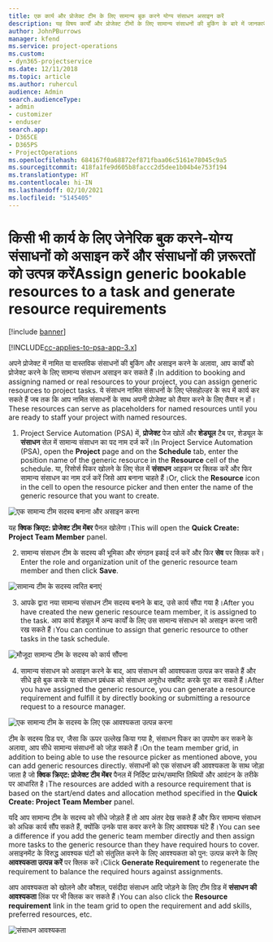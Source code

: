 ```yaml
---
title: एक कार्य और प्रोजेक्ट टीम के लिए सामान्य बुक करने योग्य संसाधन असाइन करें
description: यह विषय कार्यों और प्रोजेक्ट टीमों के लिए सामान्य संसाधनों की बुकिंग के बारे में जानकारी प्रदान करता है।
author: JohnPBurrows
manager: kfend
ms.service: project-operations
ms.custom:
- dyn365-projectservice
ms.date: 12/11/2018
ms.topic: article
ms.author: ruhercul
audience: Admin
search.audienceType:
- admin
- customizer
- enduser
search.app:
- D365CE
- D365PS
- ProjectOperations
ms.openlocfilehash: 684167f0a68872ef871fbaa06c5161e78045c9a5
ms.sourcegitcommit: 418fa1fe9d605b8faccc2d5dee1b04b4e753f194
ms.translationtype: HT
ms.contentlocale: hi-IN
ms.lasthandoff: 02/10/2021
ms.locfileid: "5145405"
---
```

# <a name="assign-generic-bookable-resources-to-a-task-and-generate-resource-requirements"></a><span data-ttu-id="ff793-103">किसी भी कार्य के लिए जेनेरिक बुक करने-योग्य संसाधनों को असाइन करें और संसाधनों की ज़रूरतों को उत्पन्न करें</span><span class="sxs-lookup"><span data-stu-id="ff793-103">Assign generic bookable resources to a task and generate resource requirements</span></span> 

[!include [banner](../includes/psa-now-project-operations.md)]

[!INCLUDE[cc-applies-to-psa-app-3.x](../includes/cc-applies-to-psa-app-3x.md)]

<span data-ttu-id="ff793-104">अपने प्रोजेक्ट में नामित या वास्तविक संसाधनों की बुकिंग और असाइन करने के अलावा, आप कार्यों को प्रोजेक्ट करने के लिए सामान्य संसाधन असाइन कर सकते हैं।</span><span class="sxs-lookup"><span data-stu-id="ff793-104">In addition to booking and assigning named or real resources to your project, you can assign generic resources to project tasks.</span></span> <span data-ttu-id="ff793-105">ये संसाधन नामित संसाधनों के लिए प्लेसहोल्डर के रूप में कार्य कर सकते हैं जब तक कि आप नामित संसाधनों के साथ अपनी प्रोजेक्ट को तैयार करने के लिए तैयार न हों।</span><span class="sxs-lookup"><span data-stu-id="ff793-105">These resources can serve as placeholders for named resources until you are ready to staff your project with named resources.</span></span> 

1. <span data-ttu-id="ff793-106">Project Service Automation (PSA) में, **प्रोजेक्ट** पेज खोलें और **शेड्यूल** टैब पर, शेड्यूल के **संसाधन** सेल में सामान्य संसाधन का पद नाम दर्ज करें।</span><span class="sxs-lookup"><span data-stu-id="ff793-106">In Project Service Automation (PSA), open the **Project** page and on the **Schedule** tab, enter the position name of the generic resource in the **Resource** cell of the schedule.</span></span> <span data-ttu-id="ff793-107">या, रिसोर्स पिकर खोलने के लिए सेल में **संसाधन** आइकन पर क्लिक करें और फिर सामान्य संसाधन का नाम दर्ज करें जिसे आप बनाना चाहते हैं।</span><span class="sxs-lookup"><span data-stu-id="ff793-107">Or, click the **Resource** icon in the cell to open the resource picker and then enter the name of the generic resource that you want to create.</span></span>

![एक सामान्य टीम सदस्य बनाना और असाइन करना](media/RM-how-to-9.png)

<span data-ttu-id="ff793-109">यह **क्विक क्रिएट: प्रोजेक्ट टीम मेंबर** पैनल खोलेगा।</span><span class="sxs-lookup"><span data-stu-id="ff793-109">This will open the **Quick Create: Project Team Member** panel.</span></span> 

2. <span data-ttu-id="ff793-110">सामान्य संसाधन टीम के सदस्य की भूमिका और संगठन इकाई दर्ज करें और फिर **सेव** पर क्लिक करें।</span><span class="sxs-lookup"><span data-stu-id="ff793-110">Enter the role and organization unit of the generic resource team member and then click **Save**.</span></span>

![सामान्य टीम के सदस्य त्वरित बनाएं](media/RM-how-to-10.png)

3. <span data-ttu-id="ff793-112">आपके द्वारा नया सामान्य संसाधन टीम सदस्य बनाने के बाद, उसे कार्य सौंपा गया है।</span><span class="sxs-lookup"><span data-stu-id="ff793-112">After you have created the new generic resource team member, it is assigned to the task.</span></span> <span data-ttu-id="ff793-113">आप कार्य शेड्यूल में अन्य कार्यों के लिए उस सामान्य संसाधन को असाइन करना जारी रख सकते हैं।</span><span class="sxs-lookup"><span data-stu-id="ff793-113">You can continue to assign that generic resource to other tasks in the task schedule.</span></span>

![मौजूदा सामान्य टीम के सदस्य को कार्य सौंपना](media/RM-how-to-11.png)

4. <span data-ttu-id="ff793-115">सामान्य संसाधन को असाइन करने के बाद, आप संसाधन की आवश्यकता उत्पन्न कर सकते हैं और सीधे इसे बुक करके या संसाधन प्रबंधक को संसाधन अनुरोध सबमिट करके पूरा कर सकते हैं।</span><span class="sxs-lookup"><span data-stu-id="ff793-115">After you have assigned the generic resource, you can generate a resource requirement and fulfill it by directly booking or submitting a resource request to a resource manager.</span></span>

![एक सामान्य टीम के सदस्य के लिए एक आवश्यकता उत्पन्न करना](media/RM-how-to-12.png)

<span data-ttu-id="ff793-117">टीम के सदस्य ग्रिड पर, जैसा कि ऊपर उल्लेख किया गया है, संसाधन पिकर का उपयोग कर सकने के अलावा, आप सीधे सामान्य संसाधनों को जोड़ सकते हैं।</span><span class="sxs-lookup"><span data-stu-id="ff793-117">On the team member grid, in addition to being able to use the resource picker as mentioned above, you can add generic resources directly.</span></span> <span data-ttu-id="ff793-118">संसाधनों को एक संसाधन की आवश्यकता के साथ जोड़ा जाता है जो **क्विक क्रिएट: प्रोजेक्ट टीम मेंबर** पैनल में निर्दिष्ट प्रारंभ/समाप्ति तिथियों और आवंटन के तरीके पर आधारित है।</span><span class="sxs-lookup"><span data-stu-id="ff793-118">The resources are added with a resource requirement that is based on the start/end dates and allocation method specified in the **Quick Create: Project Team Member** panel.</span></span>

<span data-ttu-id="ff793-119">यदि आप सामान्य टीम के सदस्य को सीधे जोड़ते हैं तो आप अंतर देख सकते हैं और फिर सामान्य संसाधन को अधिक कार्य सौंप सकते हैं, क्योंकि उनके पास कवर करने के लिए आवश्यक घंटे हैं।</span><span class="sxs-lookup"><span data-stu-id="ff793-119">You can see a difference if you add the generic team member directly and then assign more tasks to the generic resource than they have required hours to cover.</span></span> <span data-ttu-id="ff793-120">असाइनमेंट के विरुद्ध आवश्यक घंटों को संतुलित करने के लिए आवश्यकता को पुन: उत्पन्न करने के लिए **आवश्यकता उत्पन्न करें** पर क्लिक करें।</span><span class="sxs-lookup"><span data-stu-id="ff793-120">Click **Generate Requirement** to regenerate the requirement to balance the required hours against assignments.</span></span>

<span data-ttu-id="ff793-121">आप आवश्यकता को खोलने और कौशल, पसंदीदा संसाधन आदि जोड़ने के लिए टीम ग्रिड में **संसाधन की आवश्यकता** लिंक पर भी क्लिक कर सकते हैं।</span><span class="sxs-lookup"><span data-stu-id="ff793-121">You can also click the **Resource requirement** link in the team grid to open the requirement and add skills, preferred resources, etc.</span></span>

![संसाधन आवश्यकता](media/RM-how-to-13.png)

